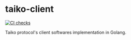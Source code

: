 # taiko-client

[![CI checks](https://github.com/taikochain/taiko-client/actions/workflows/test.yml/badge.svg)](https://github.com/taikochain/taiko-client/actions/workflows/test.yml)

Taiko protocol's client softwares implementation in Golang.
